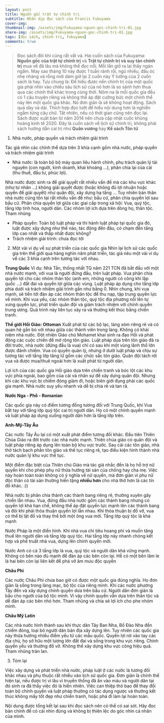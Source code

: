 ```yaml
---
layout: post
title: Nguồn gốc trật tự chính trị 
subtitle: Nhân dịp đọc sách của Francis Fukuyama
cover-img: 
thumbnail-img: /assets/img/Fukuyama-nguon-goc-chinh-tri-01.jpg
share-img: /assets/img/Fukuyama-nguon-goc-chinh-tri-01.jpg
tags: [đọc sách, chính trị, fukuyama]
comments: true
---
```

> Đọc sách đôi khi cũng rất vất vả. Hai cuốn sách của Fukuyama: **Nguồn gốc của trật tự chính trị** và **Trật tự chính trị và suy tàn chính trị** mua về đã lâu mà không thể đọc nổi. Mỗi lần giở ra lại thấy ngán ngẩm. May sao tháng 10 này được 1 tuần rảnh rỗi, ngủ nhiều, đầu óc nhẹ nhàng và rỗng mới dám giở lại 2 cuốn này 
> Ý tưởng của 2 cuốn sách là hay. Tựu chung là: Để hiểu được nền chính trị của một quốc gia phải nhìn vào chiều sâu lịch sử của nó hơn là so sánh hơn thua qua các chính thể khác trong cùng thời. Nôm na là mỗi quốc gia đều có 1 câu truyện riêng và không thể áp đặt cưỡng bức một chính thể này lên một quốc gia khác. Nó đơn giản là sẽ không hoạt động.
> Sách quá dày và dài. Thích hợp đọc lướt để hiểu nội dung hơn là nghiền ngẫm từng câu chữ. Tất nhiên, nếu có thời gian cũng nên đọc lại. Sách được xuất bản từ năm 2014 nên chưa cập nhật cuộc khủng hoảng kinh tế 2020.
> Đây là cuốn sách về lịch sử chính trị, không phải sách hướng dẫn cai trị như **Quân vương** hay **Kế sách Tôn tử**
1. Nhà nước, pháp quyền và trách nhiệm giải trình

Tác giả nhìn các chính thể dựa trên 3 khía cạnh gồm nhà nước, pháp quyền và trách nhiệm giải trình

- Nhà nước: là toàn bộ bộ máy quan liêu hành chính, phụ trách quản lý tài nguyên (con người, kinh doanh, khai khoáng ...), phân chia lại của cải (thu thuế, đầu tư, phúc lợi).

Nhà nước được sinh ra để giải quyết rất nhiều vấn đề mà các khu vực khác (như tư nhân ...) không giải quyết được (hoặc không đủ lợi nhuận hoặc quyền để giải quyết) như quân đội, xây dựng hạ tầng ... Tuy nhiên bản thân nhà nước cũng tồn tại rất nhiều vấn đề như: bầu cử, phân chia quyền lợi sau bầu cử. Phân chia quyền lợi giữa các giai cấp trong xã hội: Vua, quý tộc, tầng lớp tinh hoa, người dân. Các nhóm lợi ích dựa trên dòng họ, thân tộc. Tham nhũng
- Pháp quyền: Toàn bộ luật pháp và thi hành luật pháp tại quốc gia đó, luật được xây dựng như thế nào, tác động đến đâu, có chạm đến tầng lớp cao nhất và thấp nhất được không? 
- Trách nhiệm giải trình: chưa đọc tới

2. Một vài ví dụ về sự phát triển của các quốc gia 
Nhìn lại lịch sử các quốc gia trên thế giới qua hàng nghìn năm phát triển, tác giả nêu một vài ví dụ về các 3 khía cạnh trên tương tác với nhau. 

**Trung Quốc**
Ví dụ: Nhà Tần, thống nhất TQ năm 221 TCN đã bắt đầu với một nhà nước mạnh, với vua là người đứng đầu, trên luật pháp. Vua phân chia quyền lợi cho các nhóm thân tộc (anh em, những người có công khi lập quốc ...) đất đai và quyền lợi giữa các vùng. Luật pháp áp dụng cho tầng lớp phía dưới và trách nhiệm giải trình gần như bằng 0. 
Nhìn chung, khi vua mạnh, sẽ tiến tới đàn áp các nhóm thân tộc để thu nạp, tập trung quyền lực về mình. Khi vua yếu, các nhóm thân tộc, quý tộc địa phương nổi lên tự xưng quyền lực, phát triển quân đội và giảm trách nhiệm với chính quyền trung ương. Quá trình này liên tục xảy ra và thường kết thúc bằng chiến tranh.

**Thế giới Hồi Giáo: Ottoman**
Xuất phát từ các bộ lạc, làng xóm riêng rẽ và có quan hệ gắn bó với nhau giữa các thành viên trong làng. Không có khái niệm nhà nước. Đột nhiên Giáo chủ Mohamet khai sinh ra đạo Hồi và phát động các cuộc chiến để mở rộng tôn giáo. Luật pháp dựa trên tôn giáo đã ra đời trước, nhà nước (đứng đầu là vua) chỉ có sau khi một vùng lãnh thổ lớn được đánh chiếm. Vua có quyền quản lý, nhưng ở dưới luật pháp và chịu sự tương tác với tầng lớp tăng lữ gồm các chức sắc tôn giáo. Quân đội tách rời vua và được mua/thuê ngoài hơn là xuất phát từ người dân. 

Lợi ích của các quốc gia Hồi giáo dựa trên chiến tranh và bóc lột các khu vực phía ngoài, bao gồm của cải và nhân sự để xây dựng quân đội. Nhưng khi các khu vực bị chiếm đóng giảm đi, hoặc biên giới đụng phải các quốc gia mạnh. Nhà nước suy yếu nhanh và dễ bị chia rẽ và tan rã.

**Nước Nga - Phổ - Romanian**

Các quốc gia này có điểm tương đồng tương đối với Trung Quốc, khi Vua bắt tay với tầng lớp quý tộc cai trị người dân. Họ có một chính quyền mạnh và luật pháp áp dụng xuống người dân hơn là tầng lớp trên. 

**Anh-Mỹ-Tây Âu**

Các nước Tây Âu lại có một xuất phát điểm tương đối khác. Đầu tiên Thiên Chúa Giáo ra đời trước các nhà nước mạnh. Thiên chúa giáo có quân đội và luật pháp riêng áp dụng lên toàn bộ khu vực trước. Sau cải các tôn giáo, nhà thờ tách bạch phần tôn giáo và thế tục riêng rẽ, tạo điều kiện hình thành nhà nước quản lý khu vực thế tục.

Một điểm đặc biệt của Thiên chú Giáo mà tác giả nhắc đến là họ hỗ trợ nữ quyền khi cho phép phụ nữ thừa hưởng tài sản của chồng hay cha mẹ. Việc này hoàn toàn toàn không có ý nghĩa về nữ quyền, mà đơn giản vì phụ nữ độc thân có tài sản thường hiến tặng **nhiều hơn** cho nhà thờ hơn là các tín đồ khác. :))

Nhà nước bị phân chia thành các thành bang riêng rẽ, thường xuyên gây chiến lẫn nhau. Vua, đứng đầu nhà nước gồm các thành bang nhưng có quyền lợi khá hạn chế, không thể áp đặt quyền lực mạnh lên các thành bang và đôi khi phải thỏa thuận quyền lợi lẫn nhau. Khi thỏa thuận bị đổ vỡ, vua có thể bị lật đổ và thay thế bởi một ông vua mới. Tầng lớp quý tộc là khá mạnh

Nước Pháp là một điển hình. Khi nhà vua chi tiêu hoang phí và muốn tăng thuế lên người dân và tầng lớp quý tộc. Hai tầng lớp này nhanh chóng kết hợp và phế truất nhà vua, dựng lên chính quyền mới. 

Nước Anh có cả 3 tầng lớp là vua, quý tộc và người dân khá vững mạnh. Không có bên nào đủ mạnh để đàn áp các bên còn lại. Hễ có một bên lăm le là hai bên còn lại liên kết để phá vỡ âm mưu độc quyền

**Châu Phi**

Các nước Châu Phi chưa bao giờ có được một quốc gia đúng nghĩa. Họ đơn giản là sống trong làng mạc, bộ tộc của riêng mình. Khi các nước phương Tây đến và xây dựng chính quyền dưa trên bầu cử. Người dân đơn giản là bầu cho người của bộ tộc mình. Vì vậy chính quyền vẫn dựa trên thân tộc và dễ đàn áp các bên nhỏ hơn. Tham nhũng và chia sẻ lợi ích cho phe nhóm mình.

**Châu Mỹ Latin**

Các nhà nước hình thành sau khi thực dân Tây Ban Nha, Bồ Đào Nha đến chiếm đóng, loại bỏ người dân bản địa xây dựng lên. Tuy nhiên các quốc gia này thừa hưởng nhiều điểm yếu từ các mẫu quốc. Quyền lợi rơi vào tay các địa chủ, họ sở hữu một lượng lớn đất đai và sống trong khu vực riêng. Chính quyền yếu và thường đổ vỡ. Không thể xây dựng khu vực công hiệu quả. Tham nhũng tràn lan.  

3. Tóm lại

Việc xây dựng và phát triển nhà nước, pháp luật ở các nước là tương đối khác nhau và phụ thuộc rất nhiều vào lịch sử quốc gia. Đơn giản là chính thể hiện tại, nếu được trị vì lâu vì truyền thống đã ăn vào máu và người dân tại đó sinh ra đã thấy việc đó là hiển nhiên. Việc can thiệp thô bạo để thay đổi toàn bộ chính quyền và luật pháp thường có tác dụng ngược và thường kết thúc không mấy tốt đẹp như chiến tranh, hoặc phá đi làm lại hoàn toàn.

Nội dung được tổng kết lại sau khi đọc sách nên có thể có sai sót. Hãy đọc bản chính để có cái nhìn đúng và không bị thiên lệc do góc nhìn cá nhân của mình.